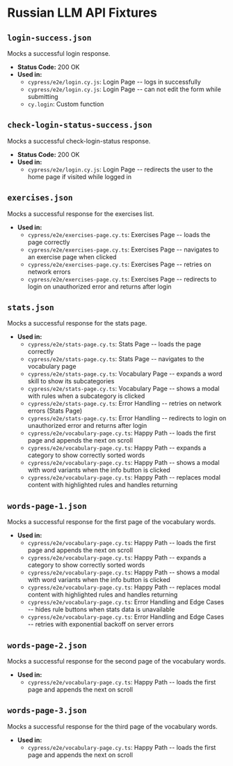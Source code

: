# Russian LLM API Fixtures

## `login-success.json`

Mocks a successful login response.

- **Status Code:** 200 OK
- **Used in:**
  - `cypress/e2e/login.cy.js`: Login Page -- logs in successfully
  - `cypress/e2e/login.cy.js`: Login Page -- can not edit the form while submitting
  - `cy.login`: Custom function

## `check-login-status-success.json`

Mocks a successful check-login-status response.

- **Status Code:** 200 OK
- **Used in:**
  - `cypress/e2e/login.cy.js`: Login Page -- redirects the user to the home page if visited while logged in

## `exercises.json`

Mocks a successful response for the exercises list.

- **Used in:**
  - `cypress/e2e/exercises-page.cy.ts`: Exercises Page -- loads the page correctly
  - `cypress/e2e/exercises-page.cy.ts`: Exercises Page -- navigates to an exercise page when clicked
  - `cypress/e2e/exercises-page.cy.ts`: Exercises Page -- retries on network errors
  - `cypress/e2e/exercises-page.cy.ts`: Exercises Page -- redirects to login on unauthorized error and returns after login

## `stats.json`

Mocks a successful response for the stats page.

- **Used in:**
  - `cypress/e2e/stats-page.cy.ts`: Stats Page -- loads the page correctly
  - `cypress/e2e/stats-page.cy.ts`: Stats Page -- navigates to the vocabulary page
  - `cypress/e2e/stats-page.cy.ts`: Vocabulary Page -- expands a word skill to show its subcategories
  - `cypress/e2e/stats-page.cy.ts`: Vocabulary Page -- shows a modal with rules when a subcategory is clicked
  - `cypress/e2e/stats-page.cy.ts`: Error Handling -- retries on network errors (Stats Page)
  - `cypress/e2e/stats-page.cy.ts`: Error Handling -- redirects to login on unauthorized error and returns after login
  - `cypress/e2e/vocabulary-page.cy.ts`: Happy Path -- loads the first page and appends the next on scroll
  - `cypress/e2e/vocabulary-page.cy.ts`: Happy Path -- expands a category to show correctly sorted words
  - `cypress/e2e/vocabulary-page.cy.ts`: Happy Path -- shows a modal with word variants when the info button is clicked
  - `cypress/e2e/vocabulary-page.cy.ts`: Happy Path -- replaces modal content with highlighted rules and handles returning

## `words-page-1.json`

Mocks a successful response for the first page of the vocabulary words.

- **Used in:**
  - `cypress/e2e/vocabulary-page.cy.ts`: Happy Path -- loads the first page and appends the next on scroll
  - `cypress/e2e/vocabulary-page.cy.ts`: Happy Path -- expands a category to show correctly sorted words
  - `cypress/e2e/vocabulary-page.cy.ts`: Happy Path -- shows a modal with word variants when the info button is clicked
  - `cypress/e2e/vocabulary-page.cy.ts`: Happy Path -- replaces modal content with highlighted rules and handles returning
  - `cypress/e2e/vocabulary-page.cy.ts`: Error Handling and Edge Cases -- hides rule buttons when stats data is unavailable
  - `cypress/e2e/vocabulary-page.cy.ts`: Error Handling and Edge Cases -- retries with exponential backoff on server errors

## `words-page-2.json`

Mocks a successful response for the second page of the vocabulary words.

- **Used in:**
  - `cypress/e2e/vocabulary-page.cy.ts`: Happy Path -- loads the first page and appends the next on scroll

## `words-page-3.json`

Mocks a successful response for the third page of the vocabulary words.

- **Used in:**
  - `cypress/e2e/vocabulary-page.cy.ts`: Happy Path -- loads the first page and appends the next on scroll
